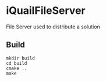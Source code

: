 # iQuailFileServer
File Server used to distribute a solution

## Build
```
mkdir build
cd build
cmake ..
make
```
